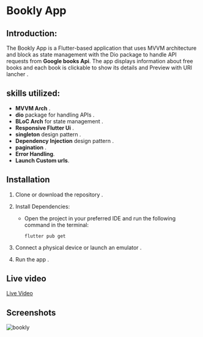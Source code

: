 # Bookly App 

## Introduction:

The Bookly App is a Flutter-based application that uses MVVM architecture and block as state management with the Dio package to handle API requests from **Google books Api**. The app displays information about free books and each book is clickable to show its details and Preview with URl lancher .

## skills utilized:

- **MVVM Arch**  .
- **dio** package for handling APIs .
- **BLoC Arch**  for state management . 
- **Responsive Flutter Ui** . 
- **singleton** design pattern .
- **Dependency Injection** design pattern .
- **pagination** .
- **Error Handling**.
- **Launch Custom urls**.

## Installation

1. Clone or download the repository .
2. Install Dependencies:
    - Open the project in your preferred IDE and run the following command in the terminal:
    
        ```
        flutter pub get
        ```
        
3. Connect a physical device or launch an emulator .
4. Run the app .

## Live video 
[Live Video](https://drive.google.com/file/d/18T7eZJH6qwIzkw-MmgRdwF6_5LD76eY8/view?usp=sharing)
## Screenshots
![bookly](https://github.com/Jpeilx/Movie-App/assets/96302371/7ae09f61-ab3c-4cee-9e8f-f78388335e15)

